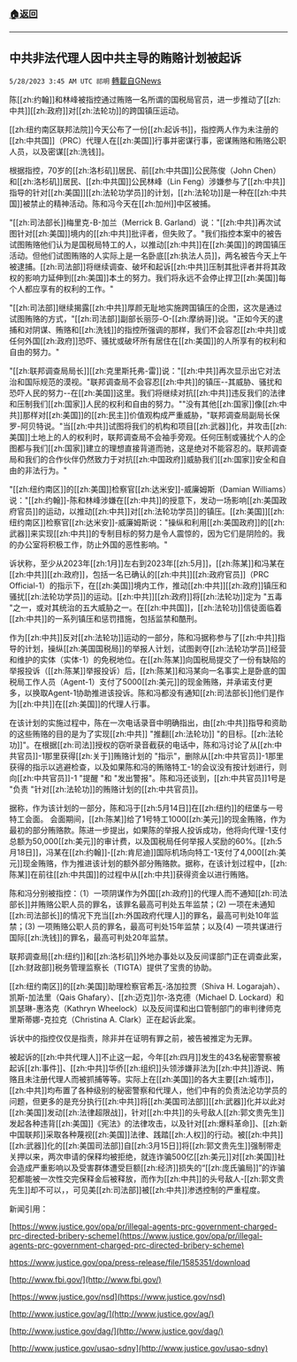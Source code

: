 ###  [:house:返回](README.md)
---


## 中共非法代理人因中共主导的贿赂计划被起诉
`5/28/2023 3:45 AM UTC 祁明` [轉載自GNews](https://gnews.org/articles/1336741)

   
陈[[zh:约翰]]和林峰被指控通过贿赂一名所谓的国税局官员，进一步推动了[[zh:中共]][[zh:政府]]对[[zh:法轮功]]的跨国镇压运动。

[[zh:纽约南区联邦法院]]今天公布了一份[[zh:起诉书]]，指控两人作为未注册的[[zh:中共国]]（PRC）代理人在[[zh:美国]]行事并密谋行事，密谋贿赂和贿赂公职人员，以及密谋[[zh:洗钱]]。

根据指控，70岁的[[zh:洛杉矶]]居民、前[[zh:中共国]]公民陈俊（John Chen）和[[zh:洛杉矶]]居民、[[zh:中共国]]公民林峰（Lin Feng）涉嫌参与了[[zh:中共]]指导的针对[[zh:美国]][[zh:法轮功学员]]的计划，[[zh:法轮功]]是一种在[[zh:中共国]]被禁止的精神活动。陈和冯今天在[[zh:加州]]中区被捕。

"[[zh:司法部长]]梅里克-B-加兰（Merrick B. Garland）说："[[zh:中共]]再次试图针对[[zh:美国]]境内的[[zh:中共]]批评者，但失败了。"我们指控本案中的被告试图贿赂他们认为是国税局特工的人，以推动[[zh:中共]]在[[zh:美国]]的跨国镇压活动。但他们试图贿赂的人实际上是一名卧底[[zh:执法人员]]，两名被告今天上午被逮捕。[[zh:司法部]]将继续调查、破坏和起诉[[zh:中共]]压制其批评者并将其政权的影响力延伸到[[zh:美国]]本土的努力。我们将永远不会停止捍卫[[zh:美国]]每个人都应享有的权利的工作。"

"[[zh:司法部]]继续揭露[[zh:中共]]厚颜无耻地实施跨国镇压的企图，这次是通过试图贿赂的方式，"[[zh:司法部]]副部长丽莎-O-[[zh:摩纳哥]]说。"正如今天的逮捕和对阴谋、贿赂和[[zh:洗钱]]的指控所强调的那样，我们不会容忍[[zh:中共]]或任何外国[[zh:政府]]恐吓、骚扰或破坏所有居住在[[zh:美国]]的人所享有的权利和自由的努力。"

"[[zh:联邦调查局局长]][[zh:克里斯托弗-雷]]说："[[zh:中共]]再次显示出它对法治和国际规范的漠视。"联邦调查局不会容忍[[zh:中共]]的镇压--其威胁、骚扰和恐吓人民的努力--在[[zh:美国]]这里。我们将继续对抗[[zh:中共]]违反我们的法律和压制我们[[zh:国家]]人民的权利和自由的努力。""没有其他[[zh:国家]]像[[zh:中共]]那样对[[zh:美国]]的[[zh:民主]]价值观构成严重威胁，"联邦调查局副局长保罗-阿贝特说。"当[[zh:中共]]试图将我们的机构和项目[[zh:武器]]化，并攻击[[zh:美国]]土地上的人的权利时，联邦调查局不会袖手旁观。任何压制或骚扰个人的企图都与我们[[zh:国家]]建立的理想直接背道而驰，这是绝对不能容忍的。联邦调查局和我们的合作伙伴仍然致力于对抗[[zh:中国政府]]威胁我们[[zh:国家]]安全和自由的非法行为。"

"[[zh:纽约南区]]的[[zh:美国]]检察官[[zh:达米安]]-威廉姆斯（Damian Williams）说："[[zh:约翰]]-陈和林峰涉嫌在[[zh:中共]]的授意下，发动一场影响[[zh:美国政府官员]]的运动，以推动[[zh:中共]]对[[zh:法轮功学员]]的镇压。[[zh:美国]][[zh:纽约南区]]检察官[[zh:达米安]]-威廉姆斯说："操纵和利用[[zh:美国政府]]的[[zh:武器]]来实现[[zh:中共]]的专制目标的努力是令人震惊的，因为它们是阴险的。我的办公室将积极工作，防止外国的恶性影响。"

诉状称，至少从2023年[[zh:1月]]左右到2023年[[zh:5月]]，[[zh:陈某]]和冯某在[[zh:中共]][[zh:政府]]，包括一名已确认的[[zh:中共]][[zh:政府官员]]（PRC Official-1）的指示下，在[[zh:美国]]境内工作，推动[[zh:中共]][[zh:政府]]镇压和骚扰[[zh:法轮功学员]]的运动。[[zh:中共]][[zh:政府]]将[[zh:法轮功]]定为 "五毒 "之一，或对其统治的五大威胁之一。在[[zh:中共国]]，[[zh:法轮功]]信徒面临着[[zh:中共]]的一系列镇压和惩罚措施，包括监禁和酷刑。

作为[[zh:中共]]反对[[zh:法轮功]]运动的一部分，陈和冯据称参与了[[zh:中共]]指导的计划，操纵[[zh:美国国税局]]的举报人计划，试图剥夺[[zh:法轮功学员]]经营和维护的实体（实体-1）的免税地位。在[[zh:陈某]]向国税局提交了一份有缺陷的举报投诉（[[zh:陈某]]举报投诉）后，[[zh:陈某]]和冯某向一名事实上是卧底的国税局工作人员（Agent-1）支付了5000[[zh:美元]]的现金贿赂，并承诺支付更多，以换取Agent-1协助推进该投诉。陈和冯都没有通知[[zh:司法部长]]他们是作为[[zh:中共]]在[[zh:美国]]的代理人行事。

在该计划的实施过程中，陈在一次电话录音中明确指出，由[[zh:中共]]指导和资助的这些贿赂的目的是为了实现[[zh:中共]] "推翻[[zh:法轮功]] "的目标。[[zh:法轮功]]"。在根据[[zh:司法]]授权的窃听录音截获的电话中，陈和冯讨论了从[[zh:中共官员]]-1那里获得[[zh:关于]]贿赂计划的 "指示"，删除从[[zh:中共官员]]-1那里获得的指示以逃避检查，以及如果陈和冯的贿赂特工-1的会议没有按计划进行，则向[[zh:中共官员]]-1 "提醒 "和 "发出警报"。陈和冯还谈到，[[zh:中共官员]]1号是 "负责 "针对[[zh:法轮功]]的贿赂计划的[[zh:中共官员]]。

据称，作为该计划的一部分，陈和冯于[[zh:5月14日]]在[[zh:纽约]]的纽堡与一号特工会面。  会面期间，[[zh:陈某]]给了1号特工1000[[zh:美元]]的现金贿赂，作为最初的部分贿赂款。陈进一步提出，如果陈的举报人投诉成功，他将向代理-1支付总额为50,000[[zh:美元]]的审计费，以及国税局任何举报人奖励的60%。[[zh:5月18日]]，冯某在[[zh:约翰]]-[[zh:肯尼迪]]国际机场向特工-1支付了4,000[[zh:美元]]现金贿赂，作为推进该计划的额外部分贿赂款。据称，在该计划过程中，[[zh:陈某]]在前往[[zh:中共国]]的过程中从[[zh:中共]]获得资金以进行贿赂。

陈和冯分别被指控：（1）一项阴谋作为外国[[zh:政府]]的代理人而不通知[[zh:司法部长]]并贿赂公职人员的罪名，该罪名最高可判处五年监禁；(2) 一项在未通知[[zh:司法部长]]的情况下充当[[zh:外国政府代理人]]的罪名，最高可判处10年监禁；(3) 一项贿赂公职人员的罪名，最高可判处15年监禁；以及(4) 一项共谋进行国际[[zh:洗钱]]的罪名，最高可判处20年监禁。

联邦调查局[[zh:纽约]]和[[zh:洛杉矶]]外地办事处以及反间谍部门正在调查此案，[[zh:财政部]]税务管理监察长（TIGTA）提供了宝贵的协助。

  

[[zh:纽约南区]]的[[zh:美国]]助理检察官希瓦-洛加拉贾（Shiva H. Logarajah）、凯斯-加法里（Qais Ghafary）、[[zh:迈克]]尔-洛克德（Michael D. Lockard）和凯瑟琳-惠洛克（Kathryn Wheelock）以及反间谍和出口管制部门的审判律师克里斯蒂娜-克拉克（Christina A. Clark）正在起诉此案。

诉状中的指控仅仅是指责，除非并在证明有罪之前，被告被推定为无罪。

被起诉的[[zh:中共代理人]]不止这一起，今年[[zh:四月]]发生的43名秘密警察被起诉[[zh:事件]]、[[zh:中共]]华侨[[zh:组织]]头领涉嫌非法为[[zh:中共]]游说、贿赂且未注册代理人而被抓捕等等。实际上在[[zh:美国]]的各大主要[[zh:城市]]，[[zh:中共]]均布置了各种级别的秘密警察和代理人，他们中有的负责法沦功学员的问题，但更多的是充分执行[[zh:中共]]将[[zh:美国司法部]][[zh:武器]]化并以此对[[zh:美国]]发动[[zh:法律超限战]]，针对[[zh:中共]]的头号敌人[[zh:郭文贵先生]]发起各种违背[[zh:美国]]《宪法》的法律攻击，以及针对[[zh:爆料革命]]、[[zh:新中国联邦]]采取各种蔑视[[zh:美国]]法律、践踏[[zh:人权]]的行动。被[[zh:中共]][[zh:武器]]化的[[zh:美国司法部]]自[[zh:3月15日]]将[[zh:郭文贵先生]]强制带走关押以来，两次申请的保释均被拒绝，就连诈骗500亿[[zh:美元]]对[[zh:美国]]社会造成严重影响以及受害群体遭受巨额[[zh:经济]]损失的“[[zh:庞氏骗局]]”的诈骗犯都能被一次性交完保释金后被释放，而作为[[zh:中共]]的头号敌人-[[zh:郭文贵先生]]却不可以，，可见美[[zh:司法部]]被[[zh:中共]]渗透控制的严重程度。

  

新闻引用：

[https://www.justice.gov/opa/pr/illegal-agents-prc-government-charged-prc-directed-bribery-scheme](https://www.justice.gov/opa/pr/illegal-agents-prc-government-charged-prc-directed-bribery-scheme)

https://www.justice.gov/opa/press-release/file/1585351/download

[http://www.fbi.gov/](http://www.fbi.gov/)

[https://www.justice.gov/nsd](https://www.justice.gov/nsd)

[http://www.justice.gov/ag/](http://www.justice.gov/ag/)

[http://www.justice.gov/dag/](http://www.justice.gov/dag/)

[http://www.justice.gov/usao-sdny](http://www.justice.gov/usao-sdny)
